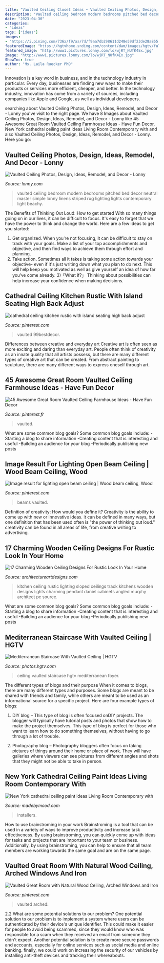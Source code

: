 ```yaml
---
title: "Vaulted Ceiling Closet Ideas ~ Vaulted Ceiling Photos, Design, Ideas, Remodel, And Decor"
description: "Vaulted ceiling bedroom modern bedrooms pitched bed decor neutral master simple lonny linens striped rug lighting lights contemporary light beachy"
date: "2023-04-30"
categories:
- "ideas"
tags: ["ideas"]
images:
- "https://i.pinimg.com/736x/f9/aa/7d/f9aa7db298611d248e59df23de28a855.jpg"
featuredImage: "https://hgtvhome.sndimg.com/content/dam/images/hgtv/fullset/2018/6/20/2/FOD18_Abbi-Williams_Weir-Lake-House_008.jpg.rend.hgtvcom.616.924.suffix/1529519493971.jpeg"
featured_image: "http://www1.pictures.lonny.com/lo/wjRT_NUfK4Ex.jpg"
image: "http://www1.pictures.lonny.com/lo/wjRT_NUfK4Ex.jpg"
ShowToc: true
author: "Ms. Laila Ruecker PhD"
---
```



Innovation is a key word in business, and in the technology industry in particular. Every day, businesses are finding new ways to make their products or services more efficient, cheaper, and better. In the technology industry, innovation has come from a variety of sources, including companies like Apple and Google, as well as individual developers.

	

		
searching about Vaulted Ceiling Photos, Design, Ideas, Remodel, and Decor - Lonny you've visit to the right page. We have 8 Images about Vaulted Ceiling Photos, Design, Ideas, Remodel, and Decor - Lonny like 45 Awesome Great Room Vaulted Ceiling Farmhouse Ideas - Have Fun Decor, New York cathedral ceiling paint ideas Living Room Contemporary with and also Vaulted Ceiling Photos, Design, Ideas, Remodel, and Decor - Lonny. Here you go:
		
    
## Vaulted Ceiling Photos, Design, Ideas, Remodel, And Decor - Lonny

<img loading=lazy src="http://www1.pictures.lonny.com/lo/wjRT_NUfK4Ex.jpg" onerror="this.onerror=null;this.src='https://tse2.mm.bing.net/th?id=OIP.9Nxny7DajhsfsNrSe-72ygHaLH&amp;pid=15.1';" alt="Vaulted Ceiling Photos, Design, Ideas, Remodel, and Decor - Lonny">

_Source: lonny.com_

>vaulted ceiling bedroom modern bedrooms pitched bed decor neutral master simple lonny linens striped rug lighting lights contemporary light beachy. 

	

The Benefits of Thinking Out Loud: How to get started
With so many things going on in our lives, it can be difficult to focus. It's easy to forget that we have the power to think and change the world. Here are a few ideas to get you started: 
1) Get organized. When you're not focusing, it can be difficult to stay on track with your goals. Make a list of your top accomplishments and objective, and then find ways to achieve them through effort and planning. 
2) Take action. Sometimes all it takes is taking some action towards your objective- even if it's just writing down what you plan to do next. This will help keep you motivated as well as give yourself an idea of how far you've come already. 
3)「What if?」 Thinking about possibilities can help increase your confidence when making decisions.

    
## Cathedral Ceiling Kitchen Rustic With Island Seating High Back Adjust

<img loading=lazy src="https://i.pinimg.com/736x/0b/1d/ec/0b1dec23372fcca4a37951f1212d486f.jpg" onerror="this.onerror=null;this.src='https://tse1.mm.bing.net/th?id=OIP.qIc6g-LROTvTvH27QpnkoAHaLH&amp;pid=15.1';" alt="cathedral ceiling kitchen rustic with island seating high back adjust">

_Source: pinterest.com_

>vaulted 99bestdecor. 

	

Differences between creative and everyday art
Creative art is often seen as more exciting and daring than everyday art. People often think of creativity as an innate quality that all artists possess, but there are many different types of creative art that can be created. From abstract painting to sculpture, there are many different ways to express oneself through art.

    
## 45 Awesome Great Room Vaulted Ceiling Farmhouse Ideas - Have Fun Decor

<img loading=lazy src="https://i.pinimg.com/736x/f5/1a/7a/f51a7a75326320e7d32b407d4791daee.jpg" onerror="this.onerror=null;this.src='https://tse3.mm.bing.net/th?id=OIP.FpWMT7e26_dEZIjscr_2VwHaKk&amp;pid=15.1';" alt="45 Awesome Great Room Vaulted Ceiling Farmhouse Ideas - Have Fun Decor">

_Source: pinterest.fr_

>vaulted. 

	

What are some common blog goals?
Some common blog goals include: 
-Starting a blog to share information 
-Creating content that is interesting and useful 
-Building an audience for your blog 
-Periodically publishing new posts

    
## Image Result For Lighting Open Beam Ceiling | Wood Beam Ceiling, Wood

<img loading=lazy src="https://i.pinimg.com/736x/26/88/d1/2688d11fe992ff9867e50038ab56d9f1.jpg" onerror="this.onerror=null;this.src='https://tse2.mm.bing.net/th?id=OIP.M4VAn0e9N1dtx4TWTETIvQHaJ4&amp;pid=15.1';" alt="Image result for lighting open beam ceiling | Wood beam ceiling, Wood">

_Source: pinterest.com_

>beams vaulted. 

	

Definition of creativity: How would you define it?
Creativity is the ability to come up with new or innovative ideas. It can be defined in many ways, but one definition that has been used often is "the power of thinking out loud." creativity can be found in all areas of life, from creative writing to advertising.

    
## 17 Charming Wooden Ceiling Designs For Rustic Look In Your Home

<img loading=lazy src="https://www.architectureartdesigns.com/wp-content/uploads/2015/11/144.jpg" onerror="this.onerror=null;this.src='https://tse4.mm.bing.net/th?id=OIP.HrqQSanKq0q-VCJHXlMYAgAAAA&amp;pid=15.1';" alt="17 Charming Wooden Ceiling Designs For Rustic Look In Your Home">

_Source: architectureartdesigns.com_

>kitchen ceiling rustic lighting sloped ceilings track kitchens wooden designs lights charming pendant daniel cabinets angled murphy architect pc source. 

	

What are some common blog goals?
Some common blog goals include: 
-Starting a blog to share information 
-Creating content that is interesting and useful 
-Building an audience for your blog 
-Periodically publishing new posts

    
## Mediterranean Staircase With Vaulted Ceiling | HGTV

<img loading=lazy src="https://hgtvhome.sndimg.com/content/dam/images/hgtv/fullset/2018/6/20/2/FOD18_Abbi-Williams_Weir-Lake-House_008.jpg.rend.hgtvcom.616.924.suffix/1529519493971.jpeg" onerror="this.onerror=null;this.src='https://tse1.mm.bing.net/th?id=OIP.wmea48BLoFklhjDxFTTJHgHaLH&amp;pid=15.1';" alt="Mediterranean Staircase With Vaulted Ceiling | HGTV">

_Source: photos.hgtv.com_

>ceiling vaulted staircase hgtv mediterranean foyer. 

	

The different types of blogs and their purpose
When it comes to blogs, there are many different types and purposes. Some blogs are meant to be shared with friends and family, while others are meant to be used as an informational source for a specific project. Here are four example types of blogs: 
1. DIY blog – This type of blog is often focused onDIY projects. The blogger will typically have tutorial posts and photos that show how to make the project themselves. This type of blog is perfect for those who want to learn how to do something themselves, without having to go through a lot of trouble. 

2. Photography blog – Photography bloggers often focus on taking pictures of things around their home or place of work. They will have galleries where viewers can see pictures from different angles and shots that they might not be able to take in person.

    
## New York Cathedral Ceiling Paint Ideas Living Room Contemporary With

<img loading=lazy src="https://madebymood.com/wp-content/uploads/2018/08/New-York-cathedral-ceiling-paint-ideas-Living-Room-Contemporary-with-window-treatment-professionals-high-windows.jpg" onerror="this.onerror=null;this.src='https://tse2.mm.bing.net/th?id=OIP.alejUgytaNpqCL4GjnUtAQHaLJ&amp;pid=15.1';" alt="New York cathedral ceiling paint ideas Living Room Contemporary with">

_Source: madebymood.com_

>installers. 

	

How to use brainstroming in your work
Brainstroming is a tool that can be used in a variety of ways to improve productivity and increase task effectiveness. By using brainstroming, you can quickly come up with ideas for tasks and projects that are important to your team or business. Additionally, by using brainstroming, you can help to ensure that all team members are working towards the same goal and are on the same page.

    
## Vaulted Great Room With Natural Wood Ceiling, Arched Windows And Iron

<img loading=lazy src="https://i.pinimg.com/736x/f9/aa/7d/f9aa7db298611d248e59df23de28a855.jpg" onerror="this.onerror=null;this.src='https://tse1.mm.bing.net/th?id=OIP.tgSn21kd1EBNYbPmXTKbzAHaLI&amp;pid=15.1';" alt="Vaulted Great Room with Natural Wood Ceiling, Arched Windows and Iron">

_Source: pinterest.com_

>vaulted arched. 

	

2.2 What are some potential solutions to our problem?
One potential solution to our problem is to implement a system where users can be authenticated by their device's unique identifier. This could make it easier for people to avoid being scammed, since they would know who was responsible for a scam when they received an email from someone they didn't expect. Another potential solution is to create more secure passwords and accounts, especially for online services such as social media and online banking. finally, we could work on increasing the security of our vehicles by installing anti-theft devices and tracking their whereabouts.

